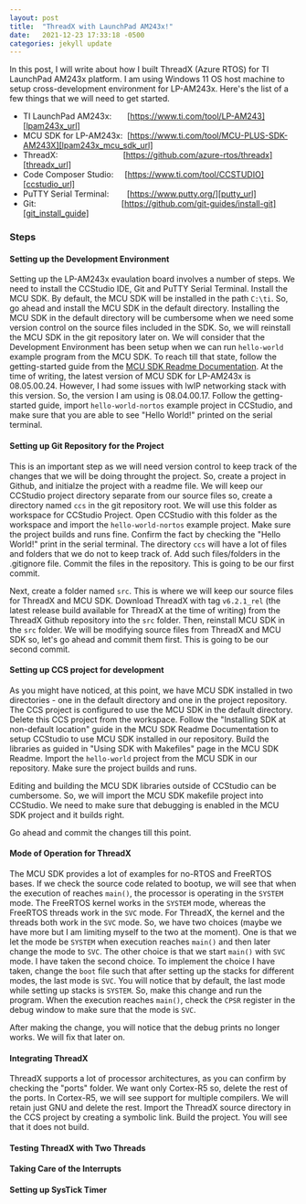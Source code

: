```yaml
---
layout: post
title:  "ThreadX with LaunchPad AM243x!"
date:   2021-12-23 17:33:18 -0500
categories: jekyll update
---
```

In this post, I will write about how I built ThreadX (Azure RTOS) for TI LaunchPad AM243x platform. I am using Windows 11 OS host machine to setup cross-development environment for LP-AM243x. Here's the list of a few things that we will need to get started.

* TI LaunchPad AM243x: &nbsp; &nbsp;&nbsp;&nbsp; [https://www.ti.com/tool/LP-AM243][lpam243x_url]
* MCU SDK for LP-AM243x: &nbsp;[https://www.ti.com/tool/MCU-PLUS-SDK-AM243X][lpam243x_mcu_sdk_url]
* ThreadX: &nbsp; &nbsp; &nbsp; &nbsp; &nbsp; &nbsp; &nbsp; &nbsp; &nbsp; &nbsp; &nbsp;&nbsp;&nbsp;&nbsp;&nbsp;&nbsp;&nbsp;&nbsp;[https://github.com/azure-rtos/threadx][threadx_url]
* Code Composer Studio: &nbsp; &nbsp; [https://www.ti.com/tool/CCSTUDIO][ccstudio_url]
* PuTTY Serial Terminal:&nbsp;  &nbsp; &nbsp; &nbsp; [https://www.putty.org/][putty_url]
* Git: &nbsp; &nbsp; &nbsp; &nbsp; &nbsp; &nbsp; &nbsp; &nbsp; &nbsp; &nbsp; &nbsp;&nbsp;&nbsp;&nbsp;&nbsp;&nbsp;&nbsp;&nbsp;&nbsp; &nbsp;&nbsp; &nbsp;&nbsp; &nbsp;[https://github.com/git-guides/install-git][git_install_guide]

### Steps
#### Setting up the Development Environment
Setting up the LP-AM243x evaulation board involves a number of steps. We need to install the CCStudio IDE, Git and PuTTY Serial Terminal. Install the MCU SDK. By default, the MCU SDK will be installed in the path `C:\ti`. So, go ahead and install the MCU SDK in the default directory. Installing the MCU SDK in the default directory will be cumbersome when we need some version control on the source files included in the SDK. So, we will reinstall the MCU SDK in the git repository later on. We will consider that the Development Environment has been setup when we can run `hello-world` example program from the MCU SDK. To reach till that state, follow the getting-started guide from the [MCU SDK Readme Documentation][mcu_getting_started_guide]. At the time of writing, the latest version of MCU SDK for LP-AM243x is 08.05.00.24. However, I had some issues with lwIP networking stack with this version. So, the version I am using is 08.04.00.17. Follow the getting-started guide, import `hello-world-nortos` example project in CCStudio, and make sure that you are able to see "Hello World!" printed on the serial terminal.

#### Setting up Git Repository for the Project
This is an important step as we will need version control to keep track of the changes that we will be doing throught the project. So, create a project in Github, and initialze the project with a readme file. We will keep our CCStudio project directory separate from our source files so, create a directory named `ccs` in the git repository root. We will use this folder as workspace for CCStudio Project. Open CCStudio with this folder as the workspace and import the `hello-world-nortos` example project. Make sure the project builds and runs fine. Confirm the fact by checking the "Hello World!" print in the serial terminal. The directory `ccs` will have a lot of files and folders that we do not to keep track of. Add such files/folders in the .gitignore file. Commit the files in the repository. This is going to be our first commit.

Next, create a folder named `src`. This is where we will keep our source files for ThreadX and MCU SDK. Download ThreadX with tag `v6.2.1_rel` (the latest release build available for ThreadX at the time of writing) from the ThreadX Github repository into the `src` folder. Then, reinstall MCU SDK in the `src` folder. We will be modifying source files from ThreadX and MCU SDK so, let's go ahead and commit them first. This is going to be our second commit.

#### Setting up CCS project for development
As you might have noticed, at this point, we have MCU SDK installed in two directories - one in the default directory and one in the project repository. The CCS project is configured to use the MCU SDK in the default directory. Delete this CCS project from the workspace. Follow the "Installing SDK at non-default location" guide in the MCU SDK Readme Documentation to setup CCStudio to use MCU SDK installed in our repository. Build the libraries as guided in "Using SDK with Makefiles" page in the MCU SDK Readme. Import the `hello-world` project from the MCU SDK in our repository. Make sure the project builds and runs.

Editing and building the MCU SDK libraries outside of CCStudio can be cumbersome. So, we will import the MCU SDK makefile project into CCStudio. We need to make sure that debugging is enabled in the MCU SDK project and it builds right.

Go ahead and commit the changes till this point.

#### Mode of Operation for ThreadX
The MCU SDK provides a lot of examples for no-RTOS and FreeRTOS bases. If we check the source code related to bootup, we will see that when the execution of reaches `main()`, the processor is operating in the `SYSTEM` mode. The FreeRTOS kernel works in the `SYSTEM` mode, whereas the FreeRTOS threads work in the `SVC` mode. For ThreadX, the kernel and the threads both work in the `SVC` mode. So, we have two choices (maybe we have more but I am limiting myself to the two at the moment). One is that we let the mode be `SYSTEM` when execution reaches `main()` and then later change the mode to `SVC`. The other choice is that we start `main()` with `SVC` mode. I have taken the second choice. To implement the choice I have taken, change the `boot` file such that after setting up the stacks for different modes, the last mode is `SVC`. You will notice that by default, the last mode while setting up stacks is `SYSTEM`. So, make this change and run the program. When the execution reaches `main()`, check the `CPSR` register in the debug window to make sure that the mode is `SVC`.

After making the change, you will notice that the debug prints no longer works. We will fix that later on.

#### Integrating ThreadX
ThreadX supports a lot of processor architectures, as you can confirm by checking the "ports" folder. We want only Cortex-R5 so, delete the rest of the ports. In Cortex-R5, we will see support for multiple compilers. We will retain just GNU and delete the rest. Import the ThreadX source directory in the CCS project by creating a symbolic link. Build the project. You will see that it does not build.

#### Testing ThreadX with Two Threads

#### Taking Care of the Interrupts

#### Setting up SysTick Timer

[lpam243x_url]: https://www.ti.com/tool/LP-AM243
[lpam243x_mcu_sdk_url]: https://www.ti.com/tool/MCU-PLUS-SDK-AM243X
[threadx_url]: https://github.com/azure-rtos/threadx
[ccstudio_url]: https://www.ti.com/tool/CCSTUDIO
[putty_url]: https://www.putty.org/
[git_install_guide]: https://github.com/git-guides/install-git
[mcu_getting_started_guide]: https://software-dl.ti.com/mcu-plus-sdk/esd/AM243X/08_04_00_17/exports/docs/api_guide_am243x/index.html